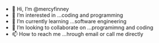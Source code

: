 - 👋 Hi, I’m @mercyfinney 
- 👀 I’m interested in ...coding and programming
- 🌱 I’m currently learning ...software engineering
- 💞️ I’m looking to collaborate on ...programimng and coding
- 📫 How to reach me ...hrough email or call me directly

<!---
mercyfinney/mercyfinney is a ✨ special ✨ repository because its `README.md` (this file) appears on your GitHub profile.
You can click the Preview link to take a look at your changes.
--->
